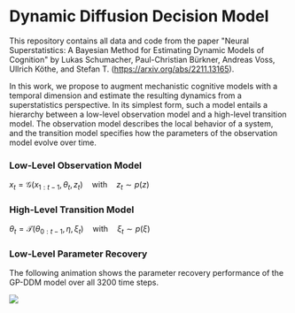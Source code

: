 # Dynamic Diffusion Decision Model

This repository contains all data and code from the paper "Neural Superstatistics: A Bayesian Method for Estimating Dynamic Models of Cognition" by Lukas Schumacher, Paul-Christian Bürkner, Andreas Voss, Ullrich Köthe, and Stefan T. (https://arxiv.org/abs/2211.13165).

In this work, we propose to augment mechanistic cognitive models with a temporal dimension and estimate the resulting dynamics from a superstatistics perspective. In its simplest form, such a model entails a hierarchy between a low-level observation model and a high-level transition model. The observation model describes the local behavior of a system, and the transition model specifies how the parameters of the observation model evolve over time.

### Low-Level Observation Model
$x_t = \mathcal{G}(x_{1:t-1}, \theta_t, z_t) \quad \text{with}\quad z_t \sim p(z)$


### High-Level Transition Model
$\theta_t = \mathcal{T}(\theta_{0:t-1}, \eta, \xi_t) \quad \text{with}\quad \xi_t \sim p(\xi)$

### Low-Level Parameter Recovery
The following animation shows the parameter recovery performance of the GP-DDM model over all 3200 time steps.


![](param_recovery_animation.gif)

